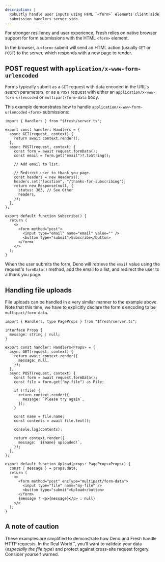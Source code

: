 ```yaml
---
description: |
  Robustly handle user inputs using HTML `<form>` elements client side, and form
  submission handlers server side.
---
```


For stronger resiliency and user experience, Fresh relies on native browser
support for form submissions with the HTML `<form>` element.

In the browser, a `<form>` submit will send an HTML action (usually `GET` or
`POST`) to the server, which responds with a new page to render.

## POST request with `application/x-www-form-urlencoded`

Forms typically submit as a `GET` request with data encoded in the URL's search
parameters, or as a `POST` request with either an
`application/x-www-form-urlencoded` or `multipart/form-data` body.

This example demonstrates how to handle `application/x-www-form-urlencoded`
`<form>` submissions:

```tsx routes/subscribe.tsx
import { Handlers } from "$fresh/server.ts";

export const handler: Handlers = {
  async GET(request, context) {
    return await context.render();
  },
  async POST(request, context) {
    const form = await request.formData();
    const email = form.get("email")?.toString();

    // Add email to list.

    // Redirect user to thank you page.
    const headers = new Headers();
    headers.set("location", "/thanks-for-subscribing");
    return new Response(null, {
      status: 303, // See Other
      headers,
    });
  },
};

export default function Subscribe() {
  return (
    <>
      <form method="post">
        <input type="email" name="email" value="" />
        <button type="submit">Subscribe</button>
      </form>
    </>
  );
}
```

When the user submits the form, Deno will retrieve the `email` value using the
request's `formData()` method, add the email to a list, and redirect the user to
a thank you page.

## Handling file uploads

File uploads can be handled in a very similar manner to the example above. Note
that this time, we have to explicitly declare the form's encoding to be
`multipart/form-data`.

```tsx routes/subscribe.tsx
import { Handlers, type PageProps } from "$fresh/server.ts";

interface Props {
  message: string | null;
}

export const handler: Handlers<Props> = {
  async GET(request, context) {
    return await context.render({
      message: null,
    });
  },
  async POST(request, context) {
    const form = await request.formData();
    const file = form.get("my-file") as File;

    if (!file) {
      return context.render({
        message: `Please try again`,
      });
    }

    const name = file.name;
    const contents = await file.text();

    console.log(contents);

    return context.render({
      message: `${name} uploaded!`,
    });
  },
};

export default function Upload(props: PageProps<Props>) {
  const { message } = props.data;
  return (
    <>
      <form method="post" encType="multipart/form-data">
        <input type="file" name="my-file" />
        <button type="submit">Upload</button>
      </form>
      {message ? <p>{message}</p> : null}
    </>
  );
}
```

## A note of caution

These examples are simplified to demonstrate how Deno and Fresh handle HTTP
requests. In the Real World™, you'll want to validate your data (_especially the
file type_) and protect against cross-site request forgery. Consider yourself
warned.
